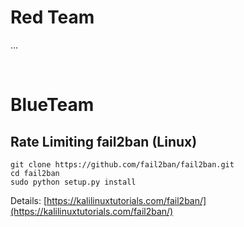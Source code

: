 # Red Team

...

<br /> 

# BlueTeam

## Rate Limiting fail2ban (Linux)

```
git clone https://github.com/fail2ban/fail2ban.git
cd fail2ban
sudo python setup.py install 
```

Details: [https://kalilinuxtutorials.com/fail2ban/](https://kalilinuxtutorials.com/fail2ban/)
